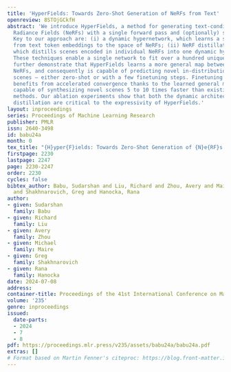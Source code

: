 ```yaml
---
title: 'HyperFields: Towards Zero-Shot Generation of NeRFs from Text'
openreview: 8STOjGCkfH
abstract: 'We introduce HyperFields, a method for generating text-conditioned Neural
  Radiance Fields (NeRFs) with a single forward pass and (optionally) some fine-tuning.
  Key to our approach are: (i) a dynamic hypernetwork, which learns a smooth mapping
  from text token embeddings to the space of NeRFs; (ii) NeRF distillation training,
  which distills scenes encoded in individual NeRFs into one dynamic hypernetwork.
  These techniques enable a single network to fit over a hundred unique scenes. We
  further demonstrate that HyperFields learns a more general map between text and
  NeRFs, and consequently is capable of predicting novel in-distribution and out-of-distribution
  scenes — either zero-shot or with a few finetuning steps. Finetuning HyperFields
  benefits from accelerated convergence thanks to the learned general map, and is
  capable of synthesizing novel scenes 5 to 10 times faster than existing neural optimization-based
  methods. Our ablation experiments show that both the dynamic architecture and NeRF
  distillation are critical to the expressivity of HyperFields.'
layout: inproceedings
series: Proceedings of Machine Learning Research
publisher: PMLR
issn: 2640-3498
id: babu24a
month: 0
tex_title: "{H}yper{F}ields: Towards Zero-Shot Generation of {N}e{RF}s from Text"
firstpage: 2230
lastpage: 2247
page: 2230-2247
order: 2230
cycles: false
bibtex_author: Babu, Sudarshan and Liu, Richard and Zhou, Avery and Maire, Michael
  and Shakhnarovich, Greg and Hanocka, Rana
author:
- given: Sudarshan
  family: Babu
- given: Richard
  family: Liu
- given: Avery
  family: Zhou
- given: Michael
  family: Maire
- given: Greg
  family: Shakhnarovich
- given: Rana
  family: Hanocka
date: 2024-07-08
address:
container-title: Proceedings of the 41st International Conference on Machine Learning
volume: '235'
genre: inproceedings
issued:
  date-parts:
  - 2024
  - 7
  - 8
pdf: https://proceedings.mlr.press/v235/assets/babu24a/babu24a.pdf
extras: []
# Format based on Martin Fenner's citeproc: https://blog.front-matter.io/posts/citeproc-yaml-for-bibliographies/
---
```

